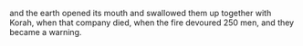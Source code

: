 and the earth opened its mouth and swallowed them up together with Korah, when that company died, when the fire devoured 250 men, and they became a warning.
